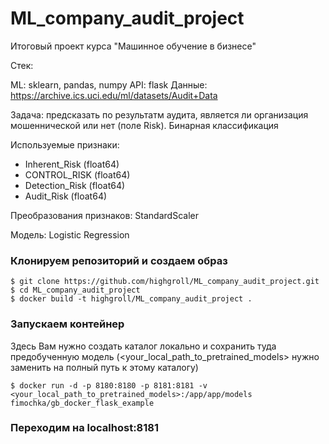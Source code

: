 # ML_company_audit_project
Итоговый проект курса "Машинное обучение в бизнесе"

Стек:

ML: sklearn, pandas, numpy
API: flask
Данные: https://archive.ics.uci.edu/ml/datasets/Audit+Data 

Задача: предсказать по результатм аудита, является ли организация мошеннической или нет (поле Risk). Бинарная классификация

Используемые признаки:

- Inherent_Risk (float64)
- CONTROL_RISK (float64)
- Detection_Risk (float64)
- Audit_Risk (float64)

Преобразования признаков: StandardScaler

Модель: Logistic Regression

### Клонируем репозиторий и создаем образ
```
$ git clone https://github.com/highgroll/ML_company_audit_project.git
$ cd ML_company_audit_project
$ docker build -t highgroll/ML_company_audit_project .
```

### Запускаем контейнер

Здесь Вам нужно создать каталог локально и сохранить туда предобученную модель (<your_local_path_to_pretrained_models> нужно заменить на полный путь к этому каталогу)
```
$ docker run -d -p 8180:8180 -p 8181:8181 -v <your_local_path_to_pretrained_models>:/app/app/models fimochka/gb_docker_flask_example
```

### Переходим на localhost:8181
